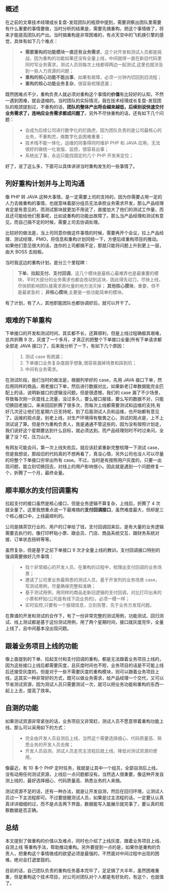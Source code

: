 ## 概述

在之前的文章技术经理成长复盘-发现团队的瓶颈中提到，需要洞察出团队里需要有什么重要的事情要做，当时分析的结果是，需要先搞重构，把这个事情做了，将来才能提高团队的产出。当时搞重构是非常困难的，有点天空中的飞机换引擎的感觉，具体有如下几个难点：

> - **需要重构的功能模块一直还有业务需求**，这个对开发和测试人员都是挑战，因为重构的功能如果还没有全量上线，中间就得一直在新旧代码里同时写业务需求，测试人员则每次上线都得两边一起测试,这里也就涉及到一些人力资源的问题；
> - **重构的核心功能不能出事**，如果有故障，必须一分钟内切回到旧流程；
> - **重构的核心功能业务复杂**，很容易梳理遗漏；

既然困难点不少，重构负责人就必须对重构这个事情的**价值**有比较好的认知，不然一遇到困难，就会退缩的。当时团队的实际情况，我在技术经理成长复盘-发现团队的瓶颈提到过，不重构的话，**团队的整体产出将会越来越低，后续别说快速交付业务需求了，连响应业务需求都成问题了**。另外不尽快重构的话，还有如下几个问题：

> - 会成为后续公司进行数字化的拦路虎，因为团队负责的是公司最核心的业务，不重构完，做数字化会困难重重；
> - 技术栈不能一体化，运维的同事得同时维护 PHP 和 JAVA 应用，无法很好的做统一化发版、监控，很容易出事；
> - 系统出了事，永远只能找固定的几个 PHP 开发来定位；

好了，说了这么多，下面可以具体讲讲当时重构发生的一些事情了。

## 列好重构计划并与上司沟通

像 PHP 转 JAVA 这种大事情，是一定需要上司的支持的，因为你需要占用一定的人力去做重构的事情，也就意味着部分组员无法承担业务需求开发，那么产品经理肯定是有意见的，而测试那块就更加不用说了，直接加大了他们的测试工作量，而且还可能给他们惹事呢，比如说重构的功能出故障了。那么当产品经理和测试有意见，而自己搞不定的时候，需要上司去协调处理。

比较好的做法是，当上司同意你做这件事情的时候，需要再开个会议，拉上产品经理、测试经理、PMO，将信息和重构计划同频一下，方便后续重构项目的推动。如果他们意见很大的话，连你的上司都搞不定，那就只能将问题上升到更上一层，由大 BOSS 去拍板。

当时我这边的重构计划，是分三个里程碑：

> **下单、拉起支付、支付回调**，这几个模块是最核心最难弄也是最重要的模块，平时大部分的业务需求也都会改动到这块，因此得先动刀，尽快上线，尽快把影响团队接需求吞吐量的地方消灭掉；
> **其他核心模块**，重要，但不是最紧急的；
> **非核心模块**,主要是一些功能简单的模块。

有了计划，有了人，其他职能团队也都协调好后，就可以开干了。

## 艰难的下单重构

下单接口的开发和测试时间，其实都不长，还算顺利，但是上线过程确极其艰难，总共折腾 9 次，灰度了一个多月，才真正的把整个下单接口全量(所有下单请求都全部走 JAVA 接口)了，后来我分析了一下，有如下几个原因：

> 1. 测试 case 有疏漏；
> 2. 下单接口业务复杂度超乎想象,很容易漏掉场景和踩到坑；
> 3. 中间有业务需求。

在测试阶段，我们当时的做法是，根据列举好的 case，先用 JAVA 接口下单，然后用同样的商品，用老接口下单，然后进行数据对比，如果新老订单数据能完全匹配上的话，说明新接口的逻辑没问题。但是很遗憾，我们的 case 漏了不少场景，导致每次刚一灰度线上流量，没过多久，要么接口报错，要么写的数据不对，只能切换回老接口，来来回回折腾了很多次，而每次上线都需要测试和运维的支持,有好几次还让他们在星期六日支持呢，到了后面测试人员和运维，也开始都有意见了。运维的观点是，别老上线，对生产环境得有敬畏之心，测试的观点是，上不上测试说了算。但是作为重构负责人，我是通通不管这些的，因为没有按照计划走，我们说好这个星期要达到什么目标，就必须达到。而产品经理则时不时过来问，全量了没？哎，压力山大。

有网友可能会问，第一次上线失败后，就应该赶紧重新完整梳理一下测试 case，但是我想说，那段旧的代码真的不想再看了，真没心情，另外公司也没人可以尽量的将整个下单接口穷举出所有 case。不过，当时是有按照用户灰度的，只要一出现问题，能立刻切换回去，对线上的用户影响很小。因此就是遇到一个问题修复一个，折腾了一个月，最终全量。

## 顺丰顺水的支付回调重构

拉起支付的接口虽然是核心接口，但是业务逻辑不算复杂，上线后，折腾了 4 次就全量了。这里我想重点说一下最难搞的**支付回调接口**，虽然难度最大，但却是三个核心接口中，上线最顺利的。

公司是搞茶饮行业的，用户的订单给了钱，支付回调回来后，是有大量的业务逻辑需要去执行的，像打印杯贴小票、跟会员、门店、商品系统交互、跟财务系统对接、订单状态扭转等等。

虽然复杂，但是基于之前下单接口 9 次才全量上线的教训，支付回调接口特别的强调需要做好几件事情：

> - 找个非常细心的开发人员，在重构的过程中，梳理出支付回调的业务场景；
> - 邀请了公司里业务最熟悉的测试人员，基于开发列的业务场景 case，写测试用例，尽量确保完整和准确；
> - 基于测试用例，用同样的商品走新旧逻辑的支付回调，对比打印出来的小票和杯贴(公司是有线下店业务的)，必须一模一样；
> - 实时监控,只要有一个报错信息，立刻告警，先于业务方发现问题。

在靠谱的开发和测试的合作下，有了一份非常完整的测试用例，功能测试、回归测试、线上测试都是基于这份测试用例，用了两个星期时间，接口就灰度完毕，全量上线了，且中间基本没出现问题。

## 跟着业务项目上线的功能

像上面提到的下单、拉起支付和支付回调的重构，都是无法跟着业务项目上线的，因为这些接口上线后都需要灰度，且灰度时间也不短，业务项目的话是不可能上线后还接受灰度的。但是对于一些不需要灰度的重构模块，则可以跟着业务项目上线，这其实一种非常好的方式，既可以做业务需求，给产品经理一个交代，又可以节省测试资源，因为测试人员只需要测试一次，就可以把业务功能和重构的东西一起上上去，提高了效率。

## 自测的功能

如果测试资源非常紧张的话，业务项目又非常赶，测试人员不愿意带着重构功能上线，那么可以采用如下的方式：

> - 完全由开发人员自测后上线，当然这个需要选择细心、代码质量高、熟悉业务的开发人员去做；
> - 开发人员自测，测试人员走完主流程后就上线，降低对测试资源的使用。

像最近，有 10 多个 PHP 定时任务，我就是让其中一个组员，全部自测后上线，没有动用任何测试资源，上线后一点问题都没有。当然选人很重要，像这种开发自测上线的，最好选择细心、代码质量高、熟悉业务的人来搞。

测试资源不足的话，还有一种办法，就是让开发自测，然后在回归环境，让测试人员过一下主流程即可。不过要提醒测试人员，如果是过主流程的话，一定要认认真真详详细细的过，而不是点击两下界面，数据能写入能展示就完事了，要认真的观察数据是否正确。

## 总结

本文提到了做重构的价值以及难点，同时也介绍了上线灰度、跟着业务项目上线、自测上线 等重构手法，帮助推动重构。另外要提到一点的是，如果你是重构的负责人，把重构这个事情做成的欲望必须是最强的，不然面对中间过程中出现的困难，绝对会打退堂鼓的。

目前的话，自己团队负责的重构任务基本完毕了，足足搞了大半年，虽然困难重重，但是重构这个技术项目，对公司对团队对个人都是有好处的，有这个，也就值了。
